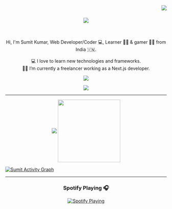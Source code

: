 <!-- profile view count -->
<img align="right" src="https://komarev.com/ghpvc/?username=nothing-available">

<!-- introduction -->
<h1 align="center">
  <a href="https://git.io/typing-svg">
    <img src="https://readme-typing-svg.herokuapp.com/?lines=Hi+There!+👋;+Myself+Sumit!;&center=true&size=30">
  </a>
</h1>

<br />
<!-- about me -->
<p align="center">
  Hi, I'm Sumit Kumar, Web Developer/Coder 💻,  Learner 👨‍💻 &  gamer 🦸‍♂️ from India 🇮🇳.
  <br />
  <br />
  💻 I love to learn new technologies and frameworks.
  <br />
  🧑‍💼 I’m currently a freelancer working as a Next.js developer.
  <br />
</p>

<!-- social handles -->
<div align="center"> 

  <!-- twitter -->
  <a href="https://twitter.com/i_m_caffeine" target="_blank"><img src="https://img.shields.io/badge/X-000000?style=for-the-badge&logo=x&logoColor=white" target="_blank"></a> 
  <!-- gmail -->
  <a href="mailto:imcaffiene@gmail.com"><img src="https://img.shields.io/badge/-Gmail-%23333?style=for-the-badge&logo=gmail&logoColor=white" target="_blank"></a>
  <!-- linkedin -->

</div>

<hr />


<p align="center">
    <img align="center" src="https://github-readme-stats.vercel.app/api?username=nothing-available&show_icons=true&hide_border=true&title_color=94b4a4&amp&icon_color=FFFFFF&amp&text_color=FFFFFF&amp&bg_color=000000&count_private=true&include_all_commits=true"/>
    <img align="center" height="195px" src="https://github-readme-stats.vercel.app/api/top-langs/?username=nothing-available&text_color=FFFFFF&bg_color=000000&title_color=94b4a4&langs_count=15&layout=compact&hide_border=true" />
</p>

<a href="https://github.com/ashutosh00710/github-readme-activity-graph">
  <img alt="Sumit Activity Graph" src="https://github-readme-activity-graph.vercel.app/graph/?username=nothing-available&bg_color=000000&color=94b4a4&line=FFFFFF&point=FFFFFF&hide_border=true" />
</a>
<hr />

<h3 align="center">Spotify Playing 🎧</h3>

<div align="center">
  <a href="https://github.com/kittinan/spotify-github-profile">
    <img src="https://spotify-github-profile.kittinanx.com/api/view?uid=31nt5flvczhkaxnzw5wgofp7gkxq&cover_image=true&theme=novatorem&show_offline=false&background_color=121212&interchange=false&bar_color=53b14f&bar_color_cover=false" alt="Spotify Playing" />
  </a>
</div>




